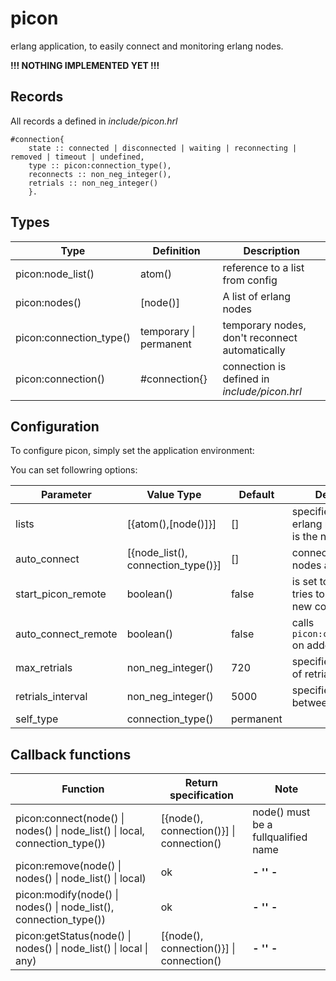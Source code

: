 picon
=====

erlang application, to easily connect and monitoring erlang nodes.

**!!! NOTHING IMPLEMENTED YET !!!**

Records
-------

All records a defined in *include/picon.hrl*

	#connection{
		state :: connected | disconnected | waiting | reconnecting | removed | timeout | undefined,
		type :: picon:connection_type(),
		reconnects :: non_neg_integer(),
		retrials :: non_neg_integer()
		}.

Types
-----

| Type                    | Definition                 | Description                                    |
| ----------------------- | -------------------------- | ---------------------------------------------- |
| picon:node_list()       | atom()                     | reference to a list from config                |
| picon:nodes()           | [node()]                   | A list of erlang nodes                         |
| picon:connection_type() | temporary &#124; permanent | temporary nodes, don't reconnect automatically |
| picon:connection()      | #connection{}              | connection is defined in *include/picon.hrl*   |


Configuration
-------------

To configure picon, simply set the application environment:

You can set followring options:

| Parameter           | Value Type                          | Default   | Description                                                       |
| ------------------- | ----------------------------------- | --------- | ----------------------------------------------------------------- |
| lists               | [{atom(),[node()]}]                 | []        | specified a lists of erlang nodes, atom() is the name of a list   | 
| auto_connect        | [{node_list(), connection_type()}]  | []        | connects a list of nodes a startup                                |
| start_picon_remote  | boolean()                           | false     | is set to `true` picon tries to start picon on new connect nodes  |
| auto_connect_remote | boolean()                           | false     | calls `picon:connect(local)` on added nodes                       |
| max_retrials        | non_neg_integer()                   | 720       | specified the number of retrials                                  |
| retrials_interval   | non_neg_integer()                   | 5000      | specified the break between the retrials                          |
| self_type           | connection_type()                   | permanent |                                                                   |


Callback functions
------------------

| Function                                                                                | Return specification                         | Note                                |
| --------------------------------------------------------------------------------------- | -------------------------------------------- | ----------------------------------- |
| picon:connect(node() &#124; nodes() &#124; node_list() &#124; local, connection_type()) | [{node(), connection()}] &#124; connection() | node() must be a fullqualified name |
| picon:remove(node() &#124; nodes() &#124; node_list() &#124; local)                     | ok                                           | **- '' -**                          |
| picon:modify(node() &#124; nodes() &#124; node_list(), connection_type())               | ok                                           | **- '' -**                          |
| picon:getStatus(node() &#124; nodes() &#124; node_list() &#124; local &#124; any)       | [{node(), connection()}] &#124; connection() | **- '' -**                          |

